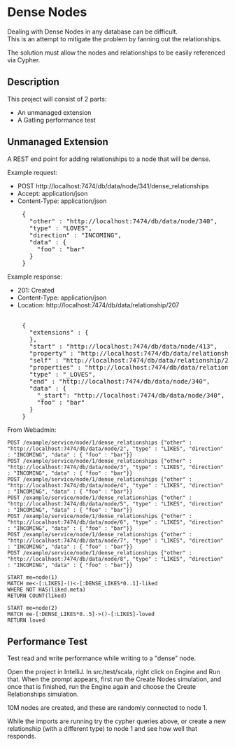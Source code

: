 Dense Nodes
===========

Dealing with Dense Nodes in any database can be difficult.  
This is an attempt to mitigate the problem by fanning out the relationships.

The solution must allow the nodes and relationships to be easily referenced via Cypher.

Description
-----------

This project will consist of 2 parts:

* An unmanaged extension
* A Gatling performance test

Unmanaged Extension
-------------------

A REST end point for adding relationships to a node that will be dense.

Example request:

* POST http://localhost:7474/db/data/node/341/dense_relationships
* Accept: application/json
* Content-Type: application/json

<pre>
    {
      "other" : "http://localhost:7474/db/data/node/340",
      "type" : "LOVES",
      "direction" : "INCOMING",
      "data" : {
        "foo" : "bar"
      }
    }
</pre>	
	
Example response:

* 201: Created
* Content-Type: application/json
* Location: http://localhost:7474/db/data/relationship/207	

<pre>	
    {
      "extensions" : {
      },
      "start" : "http://localhost:7474/db/data/node/413",
      "property" : "http://localhost:7474/db/data/relationship/207/properties/{key}",
      "self" : "http://localhost:7474/db/data/relationship/207",
      "properties" : "http://localhost:7474/db/data/relationship/207/properties",
      "type" : "_LOVES",
      "end" : "http://localhost:7474/db/data/node/340",
      "data" : {
	    "_start": "http://localhost:7474/db/data/node/340",
        "foo" : "bar"
      }
    }	
</pre>

From Webadmin:


    POST /example/service/node/1/dense_relationships {"other" : "http://localhost:7474/db/data/node/2", "type" : "LIKES", "direction" : "INCOMING", "data" : { "foo" : "bar"}}
    POST /example/service/node/1/dense_relationships {"other" : "http://localhost:7474/db/data/node/3", "type" : "LIKES", "direction" : "INCOMING", "data" : { "foo" : "bar"}}
    POST /example/service/node/1/dense_relationships {"other" : "http://localhost:7474/db/data/node/4", "type" : "LIKES", "direction" : "INCOMING", "data" : { "foo" : "bar"}}
    POST /example/service/node/1/dense_relationships {"other" : "http://localhost:7474/db/data/node/5", "type" : "LIKES", "direction" : "INCOMING", "data" : { "foo" : "bar"}}
    POST /example/service/node/1/dense_relationships {"other" : "http://localhost:7474/db/data/node/6", "type" : "LIKES", "direction" : "INCOMING", "data" : { "foo" : "bar"}}
    POST /example/service/node/1/dense_relationships {"other" : "http://localhost:7474/db/data/node/7", "type" : "LIKES", "direction" : "INCOMING", "data" : { "foo" : "bar"}}
    POST /example/service/node/1/dense_relationships {"other" : "http://localhost:7474/db/data/node/8", "type" : "LIKES", "direction" : "INCOMING", "data" : { "foo" : "bar"}}

	START me=node(1) 
	MATCH me<-[:LIKES]-()<-[:DENSE_LIKES*0..1]-liked 
	WHERE NOT HAS(liked.meta) 
	RETURN COUNT(liked)

    START me=node(2)
    MATCH me-[:DENSE_LIKES*0..5]->()-[:LIKES]-loved
    RETURN loved


Performance Test
----------------

Test read and write performance while writing to a "dense" node.

Open the project in IntelliJ.  In src/test/scala, right click on Engine and Run that.
When the prompt appears, first run the Create Nodes simulation, and once that is finished, run the Engine again and choose the Create Relationships simulation.

10M nodes are created, and these are randomly connected to node 1.

While the imports are running try the cypher queries above, or create a new relationship (with a different type) to node 1 and see how well that responds.
